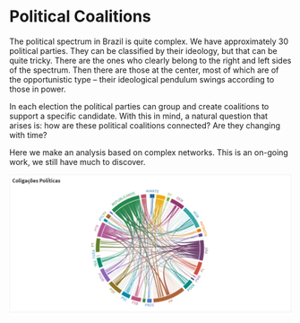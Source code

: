# Political Coalitions

The political spectrum in Brazil is quite complex. We have approximately 30 political parties. They can be classified by their ideology, but that can be quite tricky. There are the ones who clearly belong to the right and left sides of the spectrum. Then there are those at the center, most of which are of the opportunistic type – their ideological pendulum swings according to those in power.

In each election the political parties can group and create coalitions to support a specific candidate. With this in mind, a natural question that arises is: how are these political coalitions connected? Are they changing with time? 

Here we make an analysis based on complex networks. This is an on-going work, we still have much to discover.  

<p align="center">
  <img src="partycoalition.png" >
</p>
